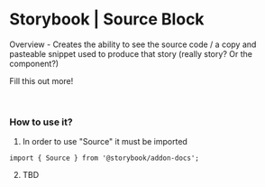 # Storybook | Source Block

Overview - Creates the ability to see the source code / a copy and pasteable snippet used to produce that story (really story? Or the component?)

<span class="warning">Fill this out more!</span>

<br>

### How to use it?
1. In order to use "Source" it must be imported 
```
import { Source } from '@storybook/addon-docs';
```
2. <span class="warning">TBD</span>

